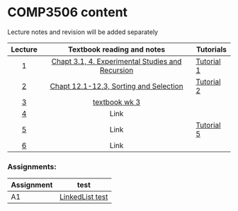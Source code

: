 # COMP3506 content

Lecture notes and revision will be added separately

| Lecture | Textbook reading and notes | Tutorials |
| :-----: | :----: | --------|
|   1     | [Chapt 3.1, 4. Experimental Studies and Recursion](textbook_wk1.html) |  [Tutorial 1](tutorial1.html)       |
|    [2](lecture2.html)    | [Chapt 12.1-12.3, Sorting and Selection](textbook_wk2.html) | [Tutorial 2](tutorial2.html)        |
|    [3](lecture3.html)    | [textbook wk 3](textbook_wk3.html) |         |
|    [4](lecture4.html)    | Link |         |
|    [5](lecture5.html)    | Link | [Tutorial 5](tutorial5.html)        |
|    [6]()    | Link |         |


### Assignments:

|Assignment | test |
| --- | ---
| A1 | [LinkedList test](../tests/test_ll.py)